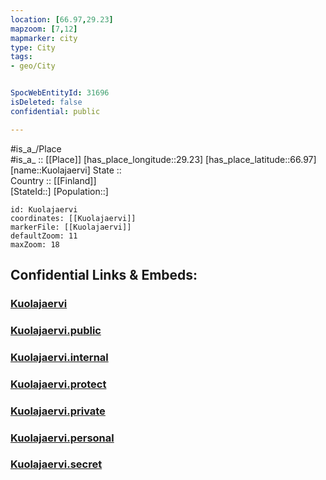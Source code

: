 ```yaml
---
location: [66.97,29.23] 
mapzoom: [7,12] 
mapmarker: city 
type: City
tags:
- geo/City


SpocWebEntityId: 31696
isDeleted: false
confidential: public

---
```

#is_a_/Place  
#is_a_ :: [[Place]] 
[has_place_longitude::29.23] 
[has_place_latitude::66.97] 
[name::Kuolajaervi] 
State ::  
Country :: [[Finland]]  
[StateId::] 
[Population::] 



```leaflet
id: Kuolajaervi
coordinates: [[Kuolajaervi]] 
markerFile: [[Kuolajaervi]] 
defaultZoom: 11 
maxZoom: 18
```


## Confidential Links & Embeds: 

### [Kuolajaervi](/_Standards/Earth/Continent/Europe/Europe~East/Russia/Russia~NorthWest/Murmansk_Oblast/City/Kuolajaervi.md) 

### [Kuolajaervi.public](/_public/Earth/Continent/Europe/Europe~East/Russia/Russia~NorthWest/Murmansk_Oblast/City/Kuolajaervi.public.md) 

### [Kuolajaervi.internal](/_internal/Earth/Continent/Europe/Europe~East/Russia/Russia~NorthWest/Murmansk_Oblast/City/Kuolajaervi.internal.md) 

### [Kuolajaervi.protect](/_protect/Earth/Continent/Europe/Europe~East/Russia/Russia~NorthWest/Murmansk_Oblast/City/Kuolajaervi.protect.md) 

### [Kuolajaervi.private](/_private/Earth/Continent/Europe/Europe~East/Russia/Russia~NorthWest/Murmansk_Oblast/City/Kuolajaervi.private.md) 

### [Kuolajaervi.personal](/_personal/Earth/Continent/Europe/Europe~East/Russia/Russia~NorthWest/Murmansk_Oblast/City/Kuolajaervi.personal.md) 

### [Kuolajaervi.secret](/_secret/Earth/Continent/Europe/Europe~East/Russia/Russia~NorthWest/Murmansk_Oblast/City/Kuolajaervi.secret.md)

